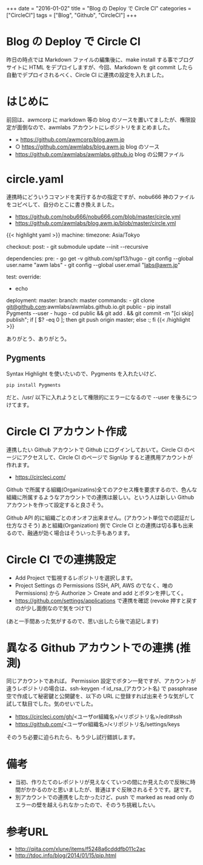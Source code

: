 +++
date = "2016-01-02"
title = "Blog の Deploy で Circle CI"
categories = ["CircleCI"]
tags = ["Blog", "Github", "CircleCI"]
+++

# Blog の Deploy で Circle CI

昨日の時点では Markdown ファイルの編集後に、make install する事でブログサイトに HTML をデプロイしますが、今回、Markdown を git commit したら自動でデプロイされるべく、Circle CI に連携の設定を入れました。

# はじめに

前回は、awmcorp に markdown 等の blog のソースを置いてましたが、権限設定が面倒なので、awmlabs アカウントにレポジトリをまとめました。

 * × https://github.com/awmcorp/blog.awm.jp
 * ○ https://github.com/awmlabs/blog.awm.jp blog のソース
 * https://github.com/awmlabs/awmlabs.github.io blog の公開ファイル

# circle.yaml

連携時にどういうコマンドを実行するかの指定ですが、nobu666 神のファイルをコピペして、自分のとこに書き換えました。

 * https://github.com/nobu666/nobu666.com/blob/master/circle.yml
 * https://github.com/awmlabs/blog.awm.jp/blob/master/circle.yml

{{< highlight yaml >}}
machine:
  timezone: Asia/Tokyo

checkout:
  post:
    - git submodule update --init --recursive

dependencies:
  pre:
    - go get -v github.com/spf13/hugo
    - git config --global user.name "awm labs"
    - git config --global user.email "labs@awm.jp"

test:
  override:
   - echo

deployment:
  master:
    branch: master
    commands:
      - git clone git@github.com:awmlabs/awmlabs.github.io.git public
      - pip install Pygments --user
      - hugo
      - cd public && git add . && git commit -m "[ci skip] publish"; if [ $? -eq 0 ]; then git push origin master; else :; fi
{{< /highlight >}}

ありがとう、ありがとう。

## Pygments

Syntax Highlight を使いたいので、Pygments を入れたいけど、
```
pip install Pygments
```
だと、/usr/ 以下に入れようとして権限的にエラーになるので --user を後ろにつけてます。

# Circle CI アカウント作成

連携したい Github アカウントで Github にログインしておいて。Circle CI のページにアクセスして、Circle CI のページで SignUp すると連携用アカウントが作れます。

 * https://circleci.com/

Github で所属する組織(Organizatins)全てのアクセス権を要求するので、色んな組織に所属するようなアカウントでの連携は厳しい。という人は新しい Github アカウントを作って設定すると良さそう。

Github API 的に組織ごとのオンオフ出来ません。(アカウント単位での認証だし仕方なさそう) あと組織(Organization) 側で Circle CI との連携は切る事も出来るので、融通が効く場合はそういった手もあります。

# Circle CI での連携設定

 * Add Project で監視するレポジトリを選択します。
 * Project Settings の Permissions (SSH, API, AWS のでなく、唯の Permissions) から Authorize ＞ Create and add とボタンを押してく。
 * https://github.com/settings/applications で連携を確認 (revoke 押すと戻すのが少し面倒なので気をつけて)

(あと一手間あった気がするので、思い出したら後で追記します)

# 異なる Github アカウントでの連携 (推測)

同じアカウントであれば。 Permission 設定でボタン一発ですが、アカウントが違うレポジトリの場合は、ssh-keygen -f id_rsa_(アカウント名) で passphrase 空で作成して秘密鍵と公開鍵を、以下の URL に登録すれば出来そうな気がして試して駄目でした。気のせいでした。

 * https://circleci.com/gh/<ユーザor組織名>/<リポジトリ名>/edit#ssh
 * https://github.com/<ユーザor組織名>/<リポジトリ名/settings/keys

そのうち必要に迫られたら、もう少し試行錯誤します。

# 備考

 * 当初、作りたてのレポジトリが見えなくていつの間にか見えたので反映に時間がかかるのかと思いましたが、普通はすぐ反映されるそうです。謎です。
 * 別アカウントでの連携をしたかったけど、push で marked as read only のエラーの壁を越えられなかったので、そのうち挑戦したい。

# 参考URL

 * http://qiita.com/xlune/items/f5248a6cdddfb011c2ac
 * http://tdoc.info/blog/2014/01/15/pip.html
